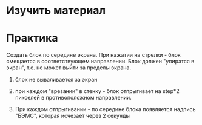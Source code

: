 # Изучить материал

# Практика

Создать блок по середине экрана. При нажатии на стрелки - блок смещается в соответствующем направлении. Блок должен "упиратся в экран", т.е. не может выйти за пределы экрана.



1) блок не вываливается за экран

2) при каждом "врезании" в стенку - блок отпрыгивает на step*2 пикселей в противоположном направлении.

3) При каждом отпрыгивании - по середине блока появляется надпись "БЭМС", которая исчезает через 2 секунды
